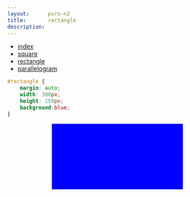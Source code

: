 ```yaml
---
layout:      puro-n2
title:       rectangle
description:
---
```


<ul class="nav">
  <li class="nav-item">
    <a class="nav-link" href="../">index</a>
  </li>
  <li class="nav-item">
    <a class="nav-link" href="../box-square/">square</a>
  </li>
  <li class="nav-item">
    <a class="nav-link" href="../box-rectangle/">rectangle</a>
  </li>
  <li class="nav-item">
    <a class="nav-link" href="../box-parallelogram/">parallelogram</a>
  </li>
</ul>

```css
#rectangle {
    margin: auto;
    width: 300px;
    height: 150px;
    background:blue;
}
```



<!-- resultado -->
<div id="rectangle"></div>
<style>#rectangle {
    margin: auto;
    width: 300px;
    height: 150px;
    background:blue;
}
</style>

